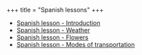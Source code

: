 +++
title = "Spanish lessons"
+++

  - [Spanish lesson - Introduction](/en/Spanish_lesson_-_Introduction)
  - [Spanish lesson - Weather](/en/Spanish_lesson_-_Weather)
  - [Spanish lesson - Flowers](/en/Spanish_lesson_-_Flowers)
  - [Spanish lesson - Modes of
    transportation](/en/Spanish_lesson_-_Modes_of_transportation)
